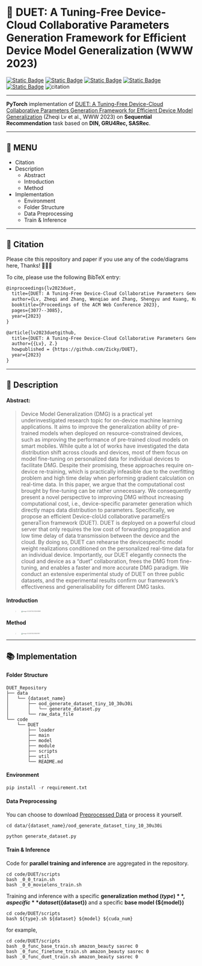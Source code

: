 # 🚀 DUET: A Tuning-Free Device-Cloud Collaborative Parameters Generation Framework for Efficient Device Model Generalization (WWW 2023)

[![Static Badge](https://img.shields.io/badge/DOI-10.1145%2F3543507.3583451-logo?style=social&logo=acm&labelColor=blue&color=skyblue)](https://dl.acm.org/doi/abs/10.1145/3543507.3583451) [![Static Badge](https://img.shields.io/badge/arXiv-2209.05227-logo?logo=arxiv&labelColor=red&color=peachpuff)](https://arxiv.org/abs/2209.05227) [![Static Badge](https://img.shields.io/badge/Scholar-DUET-logo?logo=Googlescholar&color=blue)](https://scholar.google.com/scholar?as_sdt=0%2C5&q=DUET%3A+A+Tuning-Free+Device-Cloud+Collaborative+Parameters+Generation+Framework+for+Efficient+Device+Model+Generalization&btnG=) [![Static Badge](https://img.shields.io/badge/Semantic-DUET-logo?logo=semanticscholar&labelcolor=purple&color=purple)](https://www.semanticscholar.org/paper/DUET%3A-A-Tuning-Free-Device-Cloud-Collaborative-for-Lv-Zhang/af11f2f2fc5b9a8d3b8d03aedd2007af7731882c) [![Static Badge](https://img.shields.io/badge/GitHub-DUET-logo?logo=github&labelColor=black&color=lightgray)](https://github.com/HelloZicky/DUET) ![citation](https://img.shields.io/badge/dynamic/json?label=citation&query=citationCount&url=https://api.semanticscholar.org%2Fgraph%2Fv1%2Fpaper%2Faf11f2f2fc5b9a8d3b8d03aedd2007af7731882c%3Ffields%3DcitationCount&style=social&logo=semanticscholar&labelColor=blue&color=skyblue&cacheSeconds=360)


------
**PyTorch** implementation of [DUET: A Tuning-Free Device-Cloud Collaborative Parameters Generation Framework for Efficient Device Model Generalization](https://arxiv.org/abs/2209.05227) (Zheqi Lv et al., WWW 2023) on **Sequential Recommendation** task based on **DIN, GRU4Rec, SASRec**. 

------
## 📂 MENU

  * Citation
  * Description
    + Abstract
    + Introduction
    + Method
  * Implementation
    + Environment
    + Folder Structure
    + Data Preprocessing
    + Train & Inference

------
## 🌟 Citation

Please cite this repository and paper if you use any of the code/diagrams here, Thanks! 📢📢📢

To cite, please use the following BibTeX entry:

```latex
@inproceedings{lv2023duet,
  title={DUET: A Tuning-Free Device-Cloud Collaborative Parameters Generation Framework for Efficient Device Model Generalization},
  author={Lv, Zheqi and Zhang, Wenqiao and Zhang, Shengyu and Kuang, Kun and Wang, Feng and Wang, Yongwei and Chen, Zhengyu and Shen, Tao and Yang, Hongxia and Ooi, Beng Chin and others},
  booktitle={Proceedings of the ACM Web Conference 2023},
  pages={3077--3085},
  year={2023}
}
```

```latex
@article{lv2023duetgithub,
  title={DUET: A Tuning-Free Device-Cloud Collaborative Parameters Generation Framework for Efficient Device Model Generalization(Github)},
  author={{Lv}, Z.}
  howpublished = {https://github.com/Zicky/DUET},
  year={2023}
}
```
------
## 🔬 Description

#### **Abstract:** 

> Device Model Generalization (DMG) is a practical yet underinvestigated research topic for on-device machine learning applications. It aims to improve the generalization ability of pre-trained models when deployed on resource-constrained devices, such as improving the performance of pre-trained cloud models on smart mobiles. While quite a lot of works have investigated the data distribution shift across clouds and devices, most of them focus on model fine-tuning on personalized data for individual devices to facilitate DMG. Despite their promising, these approaches require on-device re-training, which is practically infeasible due to the overfitting problem and high time delay when performing gradient calculation on real-time data. In this paper, we argue that the computational cost brought by fine-tuning can be rather unnecessary. We consequently present a novel perspective to improving DMG without increasing computational cost, i.e., device-specific parameter generation which directly maps data distribution to parameters. Specifically, we propose an efficient Device-cloUd collaborative parametErs generaTion framework (DUET). DUET is deployed on a powerful cloud server that only requires the low cost of forwarding propagation and low time delay of data transmission between the device and the cloud. By doing so, DUET can rehearse the devicespecific model weight realizations conditioned on the personalized real-time data for an individual device. Importantly, our DUET elegantly connects the cloud and device as a “duet” collaboration, frees the DMG from fine-tuning, and enables a faster and more accurate DMG paradigm. We conduct an extensive experimental study of DUET on three public datasets, and the experimental results confirm our framework’s effectiveness and generalisability for different DMG tasks.

#### **Introduction**

> <img src="paper_image/introduction.png" alt="image-20230730213509898" style="zoom: 25%;" />

#### **Method**

> <img src="paper_image/method.png" alt="image-20230730213601917" style="zoom:25%;" />

------
## 📚 Implementation
#### Folder Structure

```shell
DUET_Repository
├── data
│   └── {dataset_name}
│       ├── ood_generate_dataset_tiny_10_30u30i
│       │   └── generate_dataset.py
│       └── raw_data_file
└── code
    └── DUET
        ├── loader
        ├── main
        ├── model
        ├── module
        ├── scripts
        ├── util
        └── README.md			
```

#### Environment
```python
pip install -r requirement.txt
```

#### Data Preprocessing
You can choose to download [Preprocessed Data](https://drive.google.com/drive/folders/17lGWmp7IBfgcb_w9d0nbnfgeRpxuL_OC?usp=sharing) or process it yourself.

```shell
cd data/{dataset_name}/ood_generate_dataset_tiny_10_30u30i
```

```python
python generate_dataset.py
```

#### Train & Inference

Code for **parallel training and inference** are aggregated in the repository.

```shell
cd code/DUET/scripts
bash _0_0_train.sh
bash _0_0_movielens_train.sh
```

Training and inference with a specific **generalization method (${type})**, a specific **dataset (${dataset})** and a specific **base model (${model})**

```shell
cd code/DUET/scripts
bash ${type}.sh ${dataset} ${model} ${cuda_num}
```
for example, 
```shell
cd code/DUET/scripts
bash _0_func_base_train.sh amazon_beauty sasrec 0
bash _0_func_finetune_train.sh amazon_beauty sasrec 0
bash _0_func_duet_train.sh amazon_beauty sasrec 0
```

